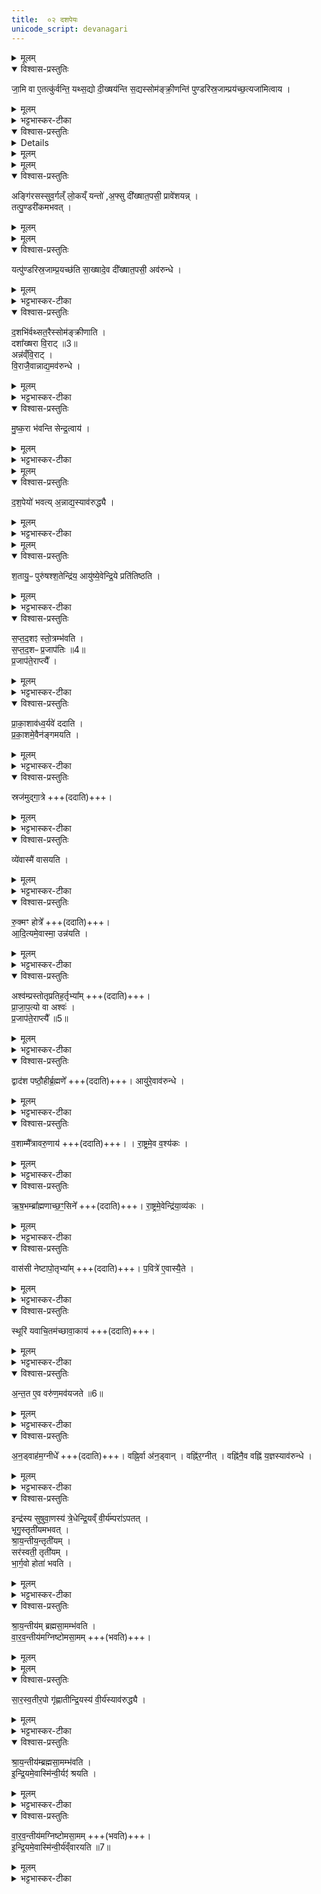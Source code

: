 ```yaml
---
title:  ०२ दशपेयः
unicode_script: devanagari
---
```



<details><summary>मूलम्</summary>

जा॒मि वा ए॒तत्कु॑र्वन्ति ।  
यथ्स॒द्यो दी॒ख्षय॑न्ति स॒द्यस्सोम॑ङ्क्री॒णन्ति॑ ।  
पु॒ण्ड॒रि॒स्र॒जाम्प्रय॑च्छ॒त्यजा॑मित्वाय ।  
</details>

<details open><summary>विश्वास-प्रस्तुतिः</summary>

जा॒मि वा ए॒तत्कु॑र्वन्ति॒ यथ्स॒द्यो दी॒ख्षय॑न्ति स॒द्यस्सोम॑ङ्क्री॒णन्ति॑ पुण्डरिस्र॒जाम्प्रय॑च्छ॒त्यजा॑मित्वाय ।  
</details>

<details><summary>मूलम्</summary>

जा॒मि वा ए॒तत्कु॑र्वन्ति॒ यथ्स॒द्यो दी॒ख्षय॑न्ति स॒द्यस्सोम॑ङ्क्री॒णन्ति॑ पुण्डरिस्र॒जाम्प्रय॑च्छ॒त्यजा॑मित्वाय ।  
</details>

<details><summary>भट्टभास्कर-टीका</summary>

1 जामि वा इत्यादि ॥ दशपेयमधिकृत्योच्यते ।  
</details>

<details open><summary>विश्वास-प्रस्तुतिः</summary>


<details>
</details>

<details><summary>मूलम्</summary>


<details>
</details>

<summary>भट्टभास्कर-टीका</summary>

यत् सद्यः समान एकस्मिन्नहनि दीक्षयन्ति सोमं च क्रीणन्ति अध्वर्यवः एतज्जामि पुनरुक्तमिव आलस्यजननं कुर्वन्ति । तत्परिहारार्थं मध्ये अपोदीक्षायाः स्थाने पुण्डरिस्रजां पुण्डरीकस्रजं द्वादशपुण्डरीकां यजमानाय प्रयच्छति यजमानशरीरे प्रमुञ्चति । तेनास्य जामित्वं निवर्तते ।  
</details>


<details><summary>मूलम्</summary>

अङ्गि॑रसस्सुव॒र्गल्ँ लो॒कय्ँ यन्तः॑ ।  
अ॒फ्सु दी᳚ख्षात॒पसी॒ प्रावे॑शयन्न् ।  
</details>

<details open><summary>विश्वास-प्रस्तुतिः</summary>

अङ्गि॑रसस्सुव॒र्गल्ँ लो॒कय्ँ यन्तो॑ ,अ॒फ्सु दी᳚ख्षात॒पसी॒ प्रावे॑शयन्न् ।  
तत्पु॒ण्डरी॑कमभवत् ।  
</details>

<details><summary>मूलम्</summary>

अङ्गि॑रसस्सुव॒र्गल्ँ लो॒कय्ँ यन्तो॑ ,अ॒फ्सु दी᳚ख्षात॒पसी॒ प्रावे॑शयन्न् ।  
तत्पु॒ण्डरी॑कमभवत् ।  
</details>


<details><summary>मूलम्</summary>

यत्पु॑ण्डरिस्र॒जाम्प्र॒यच्छ॑ति ।
सा॒ख्षादे॒व दी᳚ख्षात॒पसी॒ अव॑रुन्धे ।  
</details>

<details open><summary>विश्वास-प्रस्तुतिः</summary>

यत्पु॑ण्डरिस्र॒जाम्प्र॒यच्छ॑ति सा॒ख्षादे॒व दी᳚ख्षात॒पसी॒ अव॑रुन्धे ।  
</details>

<details><summary>मूलम्</summary>

यत्पु॑ण्डरिस्र॒जाम्प्र॒यच्छ॑ति सा॒ख्षादे॒व दी᳚ख्षात॒पसी॒ अव॑रुन्धे ।  
</details>

<details><summary>भट्टभास्कर-टीका</summary>

अङ्गिरस इत्यादि । गतम् ॥
</details>

<details open><summary>विश्वास-प्रस्तुतिः</summary>

द॒शभि॑र्वथ्सत॒रैस्सोम॑ङ्क्रीणाति ।  
दशा᳚ख्षरा वि॒राट् ॥3॥  
अन्न॑व्ँवि॒राट् ।  
वि॒राजै॒वान्नाद्य॒मव॑रुन्धे ।  
</details>

<details><summary>मूलम्</summary>

द॒शभि॑र्वथ्सत॒रैस्सोम॑ङ्क्रीणाति ।  
दशा᳚ख्षरा वि॒राट् ॥3॥  
अन्न॑व्ँवि॒राट् ।  
वि॒राजै॒वान्नाद्य॒मव॑रुन्धे ।  
</details>

<details><summary>भट्टभास्कर-टीका</summary>

2 दशभिरित्यादि ॥ पूर्वमेव क्रीतं पुरोहितगृहे निहितं सोमं विक्रयिणे प्रदाय दशभिर्वत्सतरैः क्रीणाति ।  
द्वितीयं वयः प्राप्ताः वत्सा वत्सतराः । 'वत्सोक्षाश्व'इति ष्टरच् । गतमन्यत् ।  
</details>

<details open><summary>विश्वास-प्रस्तुतिः</summary>

मु॒ष्क॒रा भ॑वन्ति सेन्द्र॒त्वाय॑ ।  
</details>

<details><summary>मूलम्</summary>

मु॒ष्क॒रा भ॑वन्ति सेन्द्र॒त्वाय॑ ।  
</details>

<details><summary>भट्टभास्कर-टीका</summary>

मुष्करा इति । मुष्कवन्तः वृषणवन्तो महावीर्याः एकहायनाः ॥
</details>


<details><summary>मूलम्</summary>

द॒श॒पेयो॑ भवति ।  
अ॒न्नाद्य॒स्याव॑रुद्ध्यै ।  
</details>

<details open><summary>विश्वास-प्रस्तुतिः</summary>

द॒श॒पेयो॑ भवत्य् अ॒न्नाद्य॒स्याव॑रुद्ध्यै ।  
</details>

<details><summary>मूलम्</summary>

द॒श॒पेयो॑ भवत्य् अ॒न्नाद्य॒स्याव॑रुद्ध्यै ।  
</details>

<details><summary>भट्टभास्कर-टीका</summary>

3 दशपेय इति ॥ एकैकस्मिन् चमसे दशदश ब्राह्मणा यस्मिन् सोमं पिबन्ति स दशपेयः । अधिकरणे यत् । कृदुत्तरपदप्रकृतिस्वरत्वम् । सप्तपर्णादिवत् वीप्सानिवृत्त्वर्थविशेषलाभः । विराट्संङ्ख्यान्वयादन्नाद्यलाभः ॥
श॒तम्ब्रा᳚ह्म॒णाᳶ पि॑बन्ति ।  
</details>


<details><summary>मूलम्</summary>

श॒तायु॒ᳶ पुरु॑षश्श॒तेन्द्रि॑यः ।  
आयु॑ष्ये॒वेन्द्रि॒ये प्रति॑तिष्ठति ।  
</details>

<details open><summary>विश्वास-प्रस्तुतिः</summary>

श॒तायु॒ᳶ पुरु॑षश्श॒तेन्द्रि॑य॒ आयु॑ष्ये॒वेन्द्रि॒ये प्रति॑तिष्ठति ।  
</details>

<details><summary>मूलम्</summary>

श॒तायु॒ᳶ पुरु॑षश्श॒तेन्द्रि॑य॒ आयु॑ष्ये॒वेन्द्रि॒ये प्रति॑तिष्ठति ।  
</details>

<details><summary>भट्टभास्कर-टीका</summary>

4 शतमिति ॥ ब्राह्मणग्रहणमवशिष्टपरिग्रहार्थं षोडशभिः ऋत्विग्भिः सहान्ये चतुरशीतिः ॥
</details>

<details open><summary>विश्वास-प्रस्तुतिः</summary>

स॒प्त॒द॒शꣵ स्तो॒त्रम्भ॑वति ।  
स॒प्त॒द॒शᳶ प्र॒जाप॑तिः ॥4॥  
प्र॒जाप॑ते॒राप्त्यै᳚ ।  
</details>

<details><summary>मूलम्</summary>

स॒प्त॒द॒शꣵ स्तो॒त्रम्भ॑वति ।  
स॒प्त॒द॒शᳶ प्र॒जाप॑तिः ॥4॥  
प्र॒जाप॑ते॒राप्त्यै᳚ ।  
</details>

<details><summary>भट्टभास्कर-टीका</summary>

5 सप्तदशमिति ॥ सप्तदशस्तोत्रीयः सर्वस्तोमो भवति । सप्तदशः प्रजापतिः (षोडशभिर्विकारैः सदस्यश्च) सप्तदशाक्षरत्वात् ॥
</details>

<details open><summary>विश्वास-प्रस्तुतिः</summary>

प्रा॒का॒शाव॑ध्व॒र्यवे॑ ददाति ।  
प्र॒का॒शमे॒वैन॑ङ्गमयति ।  
</details>

<details><summary>मूलम्</summary>

प्रा॒का॒शाव॑ध्व॒र्यवे॑ ददाति ।  
प्र॒का॒शमे॒वैन॑ङ्गमयति ।  
</details>

<details><summary>भट्टभास्कर-टीका</summary>

6 प्राकाशौ आदर्शौ आदर्शेन प्रकाशं गमयत्येनम् ॥ आदर्शं हि प्राप्यं सर्वं प्रकाशयति इति ।  
</details>

<details open><summary>विश्वास-प्रस्तुतिः</summary>

स्रज॑मुद्गा॒त्रे +++(ददाति)+++।  
</details>

<details><summary>मूलम्</summary>

स्रज॑मुद्गा॒त्रे +++(ददाति)+++।  
</details>

<details><summary>भट्टभास्कर-टीका</summary>

स्रजं हिरण्यमालाम् ।  
</details>

<details open><summary>विश्वास-प्रस्तुतिः</summary>

व्ये॑वास्मै॑ वासयति ।  
</details>

<details><summary>मूलम्</summary>

व्ये॑वास्मै॑ वासयति ।  
</details>

<details><summary>भट्टभास्कर-टीका</summary>

इयमस्मै विवासयति व्युष्टिं करोति । यद्वा - सामर्थ्यादस्य श्रीर्व्युच्छति हिरण्यलाभात् । रुक्मं रुचकं, हिरण्यमिति केचित् ।  
</details>

<details open><summary>विश्वास-प्रस्तुतिः</summary>

रु॒क्मꣳ होत्रे᳚ +++(ददाति)+++।  
आ॒दि॒त्यमे॒वास्मा॒ उन्न॑यति ।  
</details>

<details><summary>मूलम्</summary>

रु॒क्मꣳ होत्रे᳚ +++(ददाति)+++।  
आ॒दि॒त्यमे॒वास्मा॒ उन्न॑यति ।  
</details>

<details><summary>भट्टभास्कर-टीका</summary>

अस्मै आदित्यमुन्नयति उत्कृष्टोदयं करोति । अवितथोदयमभीष्टसंपत्त्या करोति ।  
</details>

<details open><summary>विश्वास-प्रस्तुतिः</summary>

अश्व॑म्प्रस्तोतृप्रतिह॒र्तृभ्या᳚म् +++(ददाति)+++।  
प्रा॒जा॒प॒त्यो वा अश्वः॑ ।  
प्र॒जाप॑ते॒राप्त्यै᳚ ॥5॥  
</details>

<details><summary>मूलम्</summary>

अश्व॑म्प्रस्तोतृप्रतिह॒र्तृभ्या᳚म् +++(ददाति)+++।  
प्रा॒जा॒प॒त्यो वा अश्वः॑ ।  
प्र॒जाप॑ते॒राप्त्यै᳚ ॥5॥  
</details>

<details><summary>भट्टभास्कर-टीका</summary>

गतं परम् ।  
</details>

<details open><summary>विश्वास-प्रस्तुतिः</summary>

द्वाद॑श पष्ठौ॒हीर्ब्र॒ह्मणे᳚ +++(ददाति)+++।
आयु॑रे॒वाव॑रुन्धे ।
</details>

<details><summary>मूलम्</summary>

द्वाद॑श पष्ठौ॒हीर्ब्र॒ह्मणे᳚ +++(ददाति)+++।
आयु॑रे॒वाव॑रुन्धे ।
</details>

<details><summary>भट्टभास्कर-टीका</summary>

पष्ठौही चतुर्वर्षा स्त्रीगवी । 'वहश्च'इति ण्विः । 'वाहः'इति ङीष् ऊठ्च । 'एत्येधत्यूठ्सु'इति वृद्धिः । तासां तरुणत्वादायुर्लाभः ।  
</details>

<details open><summary>विश्वास-प्रस्तुतिः</summary>

व॒शाम्मै᳚त्रावरु॒णाय॑ +++(ददाति)+++। ।
रा॒ष्ट्रमे॒व व॒श्य॑कः ।
</details>

<details><summary>मूलम्</summary>

व॒शाम्मै᳚त्रावरु॒णाय॑ +++(ददाति)+++। ।
रा॒ष्ट्रमे॒व व॒श्य॑कः ।
</details>

<details><summary>भट्टभास्कर-टीका</summary>

वशा वन्ध्या राष्ट्रं वशि वश्यं करोति । वशाया वश्यत्वात् ।
</details>

<details open><summary>विश्वास-प्रस्तुतिः</summary>

ऋ॒ष॒भम्ब्रा᳚ह्मणाच्छ॒ꣳ॒सिने᳚ +++(ददाति)+++।
रा॒ष्ट्रमे॒वेन्द्रि॑या॒व्य॑कः ।
</details>

<details><summary>मूलम्</summary>

ऋ॒ष॒भम्ब्रा᳚ह्मणाच्छ॒ꣳ॒सिने᳚ +++(ददाति)+++।
रा॒ष्ट्रमे॒वेन्द्रि॑या॒व्य॑कः ।
</details>

<details><summary>भट्टभास्कर-टीका</summary>

ऋषभः । खेलनगतिस्सेक्ता । राष्ट्रमिन्द्रियवत्करोति ।  
</details>

<details open><summary>विश्वास-प्रस्तुतिः</summary>

वास॑सी नेष्टापो॒तृभ्या᳚म् +++(ददाति)+++।
प॒वित्रे॑ ए॒वास्यै॒ते ।
</details>

<details><summary>मूलम्</summary>

वास॑सी नेष्टापो॒तृभ्या᳚म् +++(ददाति)+++।
प॒वित्रे॑ ए॒वास्यै॒ते ।
</details>

<details><summary>भट्टभास्कर-टीका</summary>

पवित्रे इति । अस्यैव यजमानस्य एते पवित्रे सोमदशापवित्रस्थानीये भवतः ।  
</details>

<details open><summary>विश्वास-प्रस्तुतिः</summary>

स्थूरि॑ यवाचि॒तम॑च्छावा॒काय॑ +++(ददाति)+++।
</details>

<details><summary>मूलम्</summary>

स्थूरि॑ यवाचि॒तम॑च्छावा॒काय॑ +++(ददाति)+++।
</details>

<details><summary>भट्टभास्कर-टीका</summary>

स्थूरि यवाचितमिति । स्थूरिः पृष्ठवाहकः तत्साधर्म्यादेकगोयुक्तं शकटमुच्यते । तत् यवाचितं यवभारसहितम् ।
</details>

<details open><summary>विश्वास-प्रस्तुतिः</summary>

अ॒न्त॒त ए॒व वरु॑ण॒मव॑यजते ॥6॥  
</details>

<details><summary>मूलम्</summary>

अ॒न्त॒त ए॒व वरु॑ण॒मव॑यजते ॥6॥  
</details>

<details><summary>भट्टभास्कर-टीका</summary>

वरुणमन्ततः अवयजते । निवर्तयति । यवसम्बन्धित्वान् वरुणस्य 'अनड्वान् अनोवहनसमर्थः, व्रीह्यादेर्वोढा ।  
</details>

<details open><summary>विश्वास-प्रस्तुतिः</summary>

अ॒न॒ड्वाह॑म॒ग्नीधे᳚ +++(ददाति)+++।
वह्नि॒र्वा अ॑न॒ड्वान् ।
वह्नि॑र॒ग्नीत् ।
वह्नि॑नै॒व वह्नि॑ य॒ज्ञस्याव॑रुन्धे ।
</details>

<details><summary>मूलम्</summary>

अ॒न॒ड्वाह॑म॒ग्नीधे᳚ +++(ददाति)+++।
वह्नि॒र्वा अ॑न॒ड्वान् ।
वह्नि॑र॒ग्नीत् ।
वह्नि॑नै॒व वह्नि॑ य॒ज्ञस्याव॑रुन्धे ।
</details>

<details><summary>भट्टभास्कर-टीका</summary>

अग्नीत् यज्ञस्य । ततश्च(वोढ्रा) वोढुर्योगाद्यज्ञस्य लाभाद्यर्थं भवति ॥
</details>

<details open><summary>विश्वास-प्रस्तुतिः</summary>

इन्द्र॑स्य सुषुवा॒णस्य॑ त्रे॒धेन्द्रि॒यव्ँ वी॒र्य॑म्परा॑ऽपतत् ।  
भृगु॒स्तृती॑यमभवत् ।  
श्रा॒य॒न्तीय॒न्तृती॑यम् ।  
सर॑स्वती॒ तृती॑यम् ।  
भा॒र्ग॒वो होता॑ भवति ।  
</details>

<details><summary>मूलम्</summary>

इन्द्र॑स्य सुषुवा॒णस्य॑ त्रे॒धेन्द्रि॒यव्ँ वी॒र्य॑म्परा॑ऽपतत् ।  
भृगु॒स्तृती॑यमभवत् ।  
श्रा॒य॒न्तीय॒न्तृती॑यम् ।  
सर॑स्वती॒ तृती॑यम् ।  
भा॒र्ग॒वो होता॑ भवति ।  
</details>

<details><summary>भट्टभास्कर-टीका</summary>

7 इन्द्रस्येत्यादि ॥ अनेनेष्ट्वा ईश्वरसंपन्नस्येन्द्रस्य इन्द्रियं वीर्यं च त्रेधा पराऽपतत् भृगुः ।  
</details>

<details open><summary>विश्वास-प्रस्तुतिः</summary>

श्रा॒य॒न्तीय॑म् ब्रह्मसा॒मम्भ॑वति ।  
वा॒र॒व॒न्तीय॑मग्निष्टोमसा॒मम् +++(भवति)+++।  
</details>

<details><summary>मूलम्</summary>

श्रा॒य॒न्तीय॑म् ब्रह्मसा॒मम्भ॑वति ।  
वा॒र॒व॒न्तीय॑मग्निष्टोमसा॒मम् +++(भवति)+++।  
</details>


<details><summary>मूलम्</summary>

सा॒र॒स्व॒तीर॒पो गृ॑ह्णाति ।  
इ॒न्द्रि॒यस्य॑ वी॒र्य॑स्याव॑रुद्ध्यै ।  
</details>

<details open><summary>विश्वास-प्रस्तुतिः</summary>

सा॒र॒स्व॒तीर॒पो गृ॑ह्णातीन्द्रि॒यस्य॑ वी॒र्य॑स्याव॑रुद्ध्यै ।  
</details>

<details><summary>मूलम्</summary>

सा॒र॒स्व॒तीर॒पो गृ॑ह्णातीन्द्रि॒यस्य॑ वी॒र्य॑स्याव॑रुद्ध्यै ।  
</details>

<details><summary>भट्टभास्कर-टीका</summary>

श्रायन्तिशब्दोऽस्मिन्नस्तीति श्रायन्तीयं साम । 'मतौच्छस्सूक्तसाम्नोः'इति छः । सः श्रयति न पतति ।  
</details>

<details open><summary>विश्वास-प्रस्तुतिः</summary>

श्रा॒य॒न्तीय॑म्ब्रह्मसा॒मम्भ॑वति ।  
इ॒न्द्रि॒यमे॒वास्मि॑न्वी॒र्यꣵ॑ श्रयति ।  
</details>

<details><summary>मूलम्</summary>

श्रा॒य॒न्तीय॑म्ब्रह्मसा॒मम्भ॑वति ।  
इ॒न्द्रि॒यमे॒वास्मि॑न्वी॒र्यꣵ॑ श्रयति ।  
</details>

<details><summary>भट्टभास्कर-टीका</summary>

वारवन्तीयं 'अश्वं नत्वा वा वारवन्तम्' इत्यस्यामृचि कर्तव्यम् । पूर्ववच्छः ।
</details>

<details open><summary>विश्वास-प्रस्तुतिः</summary>

वा॒र॒व॒न्तीय॑मग्निष्टोमसा॒मम् +++(भवति)+++।  
इ॒न्द्रि॒यमे॒वास्मि॑न्वी॒र्य॑व्ँवारयति ॥7॥  
</details>

<details><summary>मूलम्</summary>

वा॒र॒व॒न्तीय॑मग्निष्टोमसा॒मम् +++(भवति)+++।  
इ॒न्द्रि॒यमे॒वास्मि॑न्वी॒र्य॑व्ँवारयति ॥7॥  
</details>

<details><summary>भट्टभास्कर-टीका</summary>

अग्निष्टोमसामम् । पूर्ववदम् समासान्तः । दशपेयोऽयं अग्निष्टोमसंस्थः । येन सन्तिष्ठते तदग्निष्टोमः । इन्द्रियादिकमस्मिन् वारयति यथा न परापतति तथा ततो निवार्य अस्मिन् स्थापयति ॥

इति अष्टमे द्वितोयोऽनुवाकः ॥  

</details>

